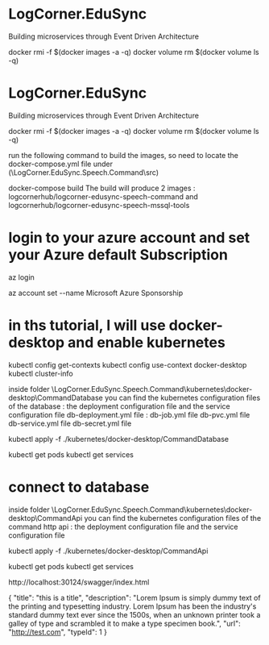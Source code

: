 # LogCorner.EduSync
Building microservices through Event Driven Architecture

docker rmi -f $(docker images -a -q)
docker volume rm $(docker volume ls -q)

# LogCorner.EduSync
Building microservices through Event Driven Architecture


docker rmi -f $(docker images -a -q)
docker volume rm $(docker volume ls -q)


run the following command to build the images, so need to locate the docker-compose.yml file under (\LogCorner.EduSync.Speech.Command\src)

docker-compose build
The build will produce 2 images : logcornerhub/logcorner-edusync-speech-command  and logcornerhub/logcorner-edusync-speech-mssql-tools

# login to your azure account and set your Azure default Subscription
az login 

az account set --name Microsoft Azure Sponsorship

# in ths tutorial, I will use docker-desktop and enable kubernetes 

kubectl config get-contexts 
kubectl config use-context  docker-desktop 
kubectl cluster-info



inside folder \LogCorner.EduSync.Speech.Command\kubernetes\docker-desktop\CommandDatabase  you can find the kubernetes configuration files of the database : the deployment configuration file and the service configuration file
db-deployment.yml file : 
db-job.yml file
db-pvc.yml file
db-service.yml file
db-secret.yml file

kubectl apply -f ./kubernetes/docker-desktop/CommandDatabase

kubectl get pods
kubectl get services

# connect to database 

inside folder \LogCorner.EduSync.Speech.Command\kubernetes\docker-desktop\CommandApi  you can find the kubernetes configuration files of the command http api : the deployment configuration file and the service configuration file


kubectl apply -f ./kubernetes/docker-desktop/CommandApi

kubectl get pods
kubectl get services



http://localhost:30124/swagger/index.html

{
  "title": "this is a title",
  "description": "Lorem Ipsum is simply dummy text of the printing and typesetting industry. Lorem Ipsum has been the industry's standard dummy text ever since the 1500s, when an unknown printer took a galley of type and scrambled it to make a type specimen book.",
  "url": "http://test.com",
  "typeId": 1
}

